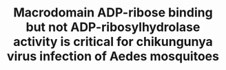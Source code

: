 ---
title: "Macrodomain ADP-ribose binding but not ADP-ribosylhydrolase activity is critical for chikungunya virus infection of Aedes mosquitoes"
authors: "Bardossy ES&#42;, **Bergmann L&#42;**, Henrion-Lacritick A, Nigg J, **Correy GJ**, Ashworth A, **Fraser JS**, Saleh MC"
#journal: #"" #Leave blank until accepted at journal
pub_date: "2025-10-09"
image: "/static/img/pub/2025_bardossy.jpg"
#pmid: #""
#pmcid: #""
biorxiv_version: "2025.10.09.681498v1"
#pdf: "https://www.biorxiv.org/content/10.1101/2025.10.09.681498v1.full.pdf"
pdbs:
  - "9YHC"
  - "9YHD"
  - "9YHE"
  - "9YHF"
  - "9YHG"
  - "9YHH"
  - "9YHI"
  - "9YHJ"
  - "9YHK"
  - "9YHL"
  - "9YHM"
links:
  - name: "Saleh Lab"
    url: "https://salehlab.eu/"
---